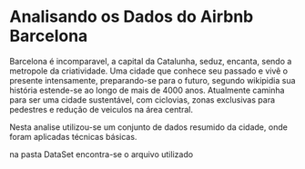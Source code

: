 # Analisando os Dados do Airbnb Barcelona

Barcelona é incomparavel, a capital da Catalunha, seduz, encanta, sendo a metropole da criatividade. Uma cidade que conhece seu passado e vivê o presente intensamente, preparando-se para o futuro, segundo wikipidia sua história estende-se ao longo de mais de 4000 anos. Atualmente caminha para ser uma cidade sustentável, com ciclovias, zonas exclusivas para pedestres e redução de veiculos na área central.

Nesta analise utilizou-se um conjunto de dados resumido da cidade, onde foram aplicadas técnicas básicas.

na pasta DataSet encontra-se o arquivo utilizado
